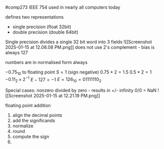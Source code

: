 #comp273 
IEEE 754 used in nearly all computers today

defines two representations
- single precision (float 32bit)
- double precision (double 64bit)

Single precision
divides a single 32 bit word into 3 fields
![[Screenshot 2025-01-15 at 12.08.08 PM.png]]
does not use 2's complement - bias is always 127

numbers are in normalised form always

$-0.75_{10}$ to floating point
$S=1$ (sign negative)
$0.75*2=1.5$
$0.5*2=1$
$-0.11_2 \times 2^{-1}$
$E-127=-1$
$E = 126_{10} = 0111 1110_2$


Special cases:
nonzero divided by zero - results in +/- infinity
0/0 = NaN
![[Screenshot 2025-01-15 at 12.21.19 PM.png]]

floating point addition
1. align the decimal points
2. add the significands
3. normalize
4. round
5. compute the sign
6. 